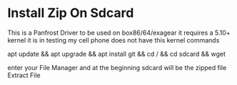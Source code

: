 # Install Zip On Sdcard
This is a Panfrost Driver to be used on box86/64/exagear it requires a 5.10+ kernel it is in testing my cell phone does not have this kernel
commands 

apt update && apt upgrade && apt install git &&
cd / && cd sdcard && wget  


enter your File Manager and at the beginning sdcard will be the zipped file Extract File 
